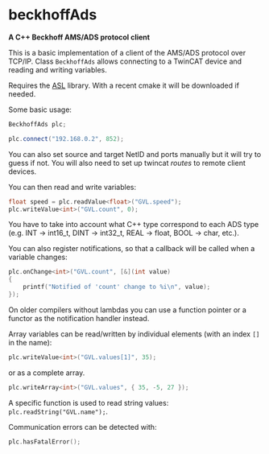 # beckhoffAds

**A C++ Beckhoff AMS/ADS protocol client**

This is a basic implementation of a client of the AMS/ADS protocol over TCP/IP. Class `BeckhoffAds` allows connecting to a TwinCAT device and reading and writing variables. 

Requires the [ASL](https://github.com/aslze/asl) library. With a recent cmake it will be downloaded if needed.

Some basic usage:

```cpp
BeckhoffAds plc;

plc.connect("192.168.0.2", 852);
```

You can also set source and target NetID and ports manually but it will try to guess if not. You will also need to set up twincat *routes* to remote client devices.

You can then read and write variables:

```cpp
float speed = plc.readValue<float>("GVL.speed");
plc.writeValue<int>("GVL.count", 0);
```

You have to take into account what C++ type correspond to each ADS type (e.g. INT -> int16_t, DINT -> int32_t, REAL -> float, BOOL -> char, etc.).


You can also register notifications, so that a callback will be called when a variable changes:

```cpp
plc.onChange<int>("GVL.count", [&](int value)
{
	printf("Notified of 'count' change to %i\n", value);
});
```

On older compilers without lambdas you can use a function pointer or a functor as the notification handler instead.

Array variables can be read/written by individual elements (with an index `[]` in the name):

```cpp
plc.writeValue<int>("GVL.values[1]", 35);
```

or as a complete array.

```cpp
plc.writeArray<int>("GVL.values", { 35, -5, 27 });
```

A specific function is used to read string values: `plc.readString("GVL.name");`.


Communication errors can be detected with:

```cpp
plc.hasFatalError();
```
